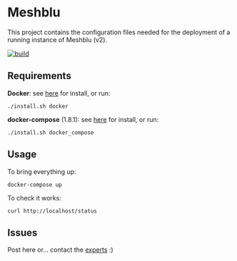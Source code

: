 Meshblu
=======

This project contains the configuration files needed for
the deployment of a running instance of Meshblu (v2).

[![build][build-icon]][build-page]

[build-icon]: https://travis-ci.org/iot-lab/meshblu.svg?branch=master
[build-page]: https://travis-ci.org/iot-lab/meshblu


Requirements
------------

  **Docker**: see [here][docker_install] for install, or run:

	./install.sh docker


  **docker-compose** (1.8.1): see [here][compose_install] for install, or run:

	./install.sh docker_compose


Usage
-----

To bring everything up:

	docker-compose up


To check it works:

	curl http://localhost/status


Issues
------

Post here or... contact the [experts][meshblu_github] :)


[docker_install]:  https://www.docker.com/products/overview
[compose_install]: https://docs.docker.com/compose/install
[meshblu_github]:  https://github.com/octoblu

